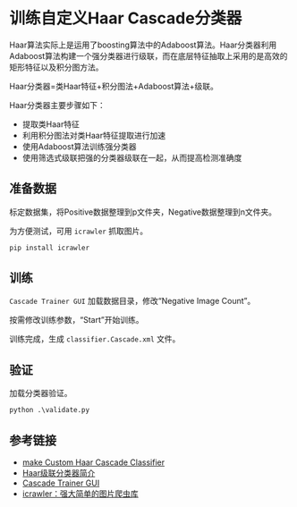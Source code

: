# 训练自定义Haar Cascade分类器

Haar算法实际上是运用了boosting算法中的Adaboost算法。Haar分类器利用Adaboost算法构建一个强分类器进行级联，而在底层特征抽取上采用的是高效的矩形特征以及积分图方法。

Haar分类器=类Haar特征+积分图法+Adaboost算法+级联。

Haar分类器主要步骤如下：

* 提取类Haar特征
* 利用积分图法对类Haar特征提取进行加速
* 使用Adaboost算法训练强分类器
* 使用筛选式级联把强的分类器级联在一起，从而提高检测准确度

## 准备数据

标定数据集，将Positive数据整理到p文件夹，Negative数据整理到n文件夹。

为方便测试，可用 `icrawler` 抓取图片。

```py
pip install icrawler
```

## 训练

`Cascade Trainer GUI` 加载数据目录，修改“Negative Image Count”。

按需修改训练参数，“Start”开始训练。

训练完成，生成 `classifier.Cascade.xml` 文件。

## 验证

加载分类器验证。

```py
python .\validate.py
```

## 参考链接

* [make Custom Haar Cascade Classifier](https://medium.com/@vipulgote4/guide-to-make-custom-haar-cascade-xml-file-for-object-detection-with-opencv-6932e22c3f0e)
* [Haar级联分类器简介](https://zhuanlan.zhihu.com/p/100217697)
* [Cascade Trainer GUI](https://amin-ahmadi.com/cascade-trainer-gui/)
* [icrawler：强大简单的图片爬虫库](https://blog.csdn.net/zaf0516/article/details/115374438)
